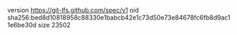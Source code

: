 version https://git-lfs.github.com/spec/v1
oid sha256:bed8d10818958c88330e1babcb42e1c73d50e73e84678fc6fb8d9ac11e6be30d
size 23502
